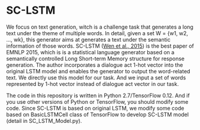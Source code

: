 # SC-LSTM
We focus on text generation, witch is a challenge task that generates a long text under the theme of multiple words. In detail, given a set W = {w1, w2, ..., wk}, this generator aims at generates a text under the semantic information of those words. SC-LSTM ([Wen et al., 2015](http://www.emnlp2015.org/proceedings/EMNLP/pdf/EMNLP199.pdf)) is the best paper of EMNLP 2015, which is is a statistical language generator based on a semantically controlled Long Short-term Memory structure for response generation. The author incorporates a dialogue act 1-hot vector into the original LSTM model and enables the generator to output the word-related text. We directly use this model for our task. And we input a set of words represented by 1-hot vector instead of dialogue act vector in our task.

The code in this repository is written in Python 2.7/TensorFlow 0.12. And if you use other versions of Python or TensorFlow, you should modify some code. Since SC-LSTM is based on original LSTM, we modify some code based on BasicLSTMCell class of TensorFlow to develop SC-LSTM model (detail in SC_LSTM_Model.py). 